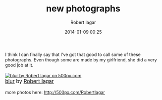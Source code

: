 ﻿---
layout: post
title: new photographs
date: 2014-01-09 00:25
author: "Robert Iagar"
comments: true
tags: [500px, Day to day, Nikon D3100, photos]
---
I think I can finally say that I've got that good to call some of these photographs. Even though some are made by my girlfriend, she did a very good job at it.<br /><br /><a href="http://500px.com/photo/57220964"><img alt="blur by Robert Iagar on 500px.com" border="0" src="http://ppcdn.500px.org/57220964/6853b4b2d920cd21643da75413e1545edf5154f9/4.jpg" /></a><br /><span style="font-size:120%;">  <a href="http://500px.com/photo/57220964">blur</a>  by   <a href="http://500px.com/RobertIagar">Robert Iagar</a></span><br /><br />more photos here: <a href="http://500px.com/RobertIagar">http://500px.com/RobertIagar</a>
